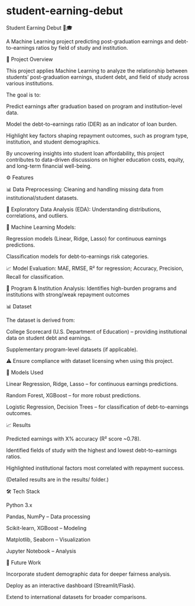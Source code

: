 # student-earning-debut

Student Earning Debut 💸🎓

A Machine Learning project predicting post-graduation earnings and debt-to-earnings ratios by field of study and institution.

📌 Project Overview

This project applies Machine Learning to analyze the relationship between students’ post-graduation earnings, student debt, and field of study across various institutions.

The goal is to:

Predict earnings after graduation based on program and institution-level data.

Model the debt-to-earnings ratio (DER) as an indicator of loan burden.

Highlight key factors shaping repayment outcomes, such as program type, institution, and student demographics.

By uncovering insights into student loan affordability, this project contributes to data-driven discussions on higher education costs, equity, and long-term financial well-being.

⚙️ Features

📊 Data Preprocessing: Cleaning and handling missing data from institutional/student datasets.

🔎 Exploratory Data Analysis (EDA): Understanding distributions, correlations, and outliers.

🤖 Machine Learning Models:

Regression models (Linear, Ridge, Lasso) for continuous earnings predictions.

Classification models for debt-to-earnings risk categories.

📈 Model Evaluation: MAE, RMSE, R² for regression; Accuracy, Precision, Recall for classification.

🏫 Program & Institution Analysis: Identifies high-burden programs and institutions with strong/weak repayment outcomes

📊 Dataset

The dataset is derived from:

College Scorecard (U.S. Department of Education) – providing institutional data on student debt and earnings.

Supplementary program-level datasets (if applicable).

⚠️ Ensure compliance with dataset licensing when using this project.

🧠 Models Used

Linear Regression, Ridge, Lasso – for continuous earnings predictions.

Random Forest, XGBoost – for more robust predictions.

Logistic Regression, Decision Trees – for classification of debt-to-earnings outcomes.

📈 Results

Predicted earnings with X% accuracy (R² score ~0.78).

Identified fields of study with the highest and lowest debt-to-earnings ratios.

Highlighted institutional factors most correlated with repayment success.

(Detailed results are in the results/ folder.)

🛠️ Tech Stack

Python 3.x

Pandas, NumPy – Data processing

Scikit-learn, XGBoost – Modeling

Matplotlib, Seaborn – Visualization

Jupyter Notebook – Analysis

📌 Future Work

Incorporate student demographic data for deeper fairness analysis.

Deploy as an interactive dashboard (Streamlit/Flask).

Extend to international datasets for broader comparisons.
